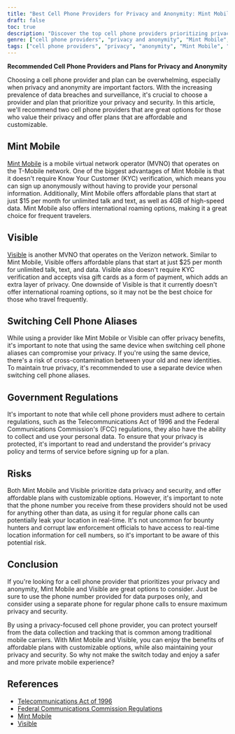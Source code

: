 ```yaml
---
title: "Best Cell Phone Providers for Privacy and Anonymity: Mint Mobile and Visible"
draft: false
toc: true
description: "Discover the top cell phone providers prioritizing privacy and anonymity and learn why Mint Mobile and Visible are great options"
genre: ["cell phone providers", "privacy and anonymity", "Mint Mobile", "Visible", "mobile virtual network operator", "KYC verification", "affordable plans", "customizable plans", "international roaming", "switching cell phone aliases"]
tags: ["cell phone providers", "privacy", "anonymity", "Mint Mobile", "Visible", "mobile virtual network operator", "KYC verification", "gift cards", "affordable plans", "customizable plans", "international roaming", "switching cell phone aliases", "government regulations", "Telecommunications Act of 1996", "FCC regulations", "data privacy", "data security", "mobile plans", "mobile carriers", "mobile networks", "best cell phone providers for privacy", "top cell phone providers for anonymity", "affordable cell phone plans for privacy", "customizable cell phone plans for anonymity", "international roaming options for privacy", "switching cell phone aliases securely", "government regulations for cell phone providers", "data privacy in cell phone plans", "data security in mobile networks", "mobile carriers and privacy concerns"]
---
```


**Recommended Cell Phone Providers and Plans for Privacy and Anonymity**

Choosing a cell phone provider and plan can be overwhelming, especially when privacy and anonymity are important factors. With the increasing prevalence of data breaches and surveillance, it's crucial to choose a provider and plan that prioritize your privacy and security. In this article, we'll recommend two cell phone providers that are great options for those who value their privacy and offer plans that are affordable and customizable.

## Mint Mobile

[Mint Mobile](https://www.mintmobile.com/) is a mobile virtual network operator (MVNO) that operates on the T-Mobile network. One of the biggest advantages of Mint Mobile is that it doesn't require Know Your Customer (KYC) verification, which means you can sign up anonymously without having to provide your personal information. Additionally, Mint Mobile offers affordable plans that start at just $15 per month for unlimited talk and text, as well as 4GB of high-speed data. Mint Mobile also offers international roaming options, making it a great choice for frequent travelers. 

## Visible

[Visible](https://www.visible.com/) is another MVNO that operates on the Verizon network. Similar to Mint Mobile, Visible offers affordable plans that start at just $25 per month for unlimited talk, text, and data. Visible also doesn't require KYC verification and accepts visa gift cards as a form of payment, which adds an extra layer of privacy. One downside of Visible is that it currently doesn't offer international roaming options, so it may not be the best choice for those who travel frequently.

## Switching Cell Phone Aliases

While using a provider like Mint Mobile or Visible can offer privacy benefits, it's important to note that using the same device when switching cell phone aliases can compromise your privacy. If you're using the same device, there's a risk of cross-contamination between your old and new identities. To maintain true privacy, it's recommended to use a separate device when switching cell phone aliases. 

## Government Regulations

It's important to note that while cell phone providers must adhere to certain regulations, such as the Telecommunications Act of 1996 and the Federal Communications Commission's (FCC) regulations, they also have the ability to collect and use your personal data. To ensure that your privacy is protected, it's important to read and understand the provider's privacy policy and terms of service before signing up for a plan.

## Risks

Both Mint Mobile and Visible prioritize data privacy and security, and offer affordable plans with customizable options. However, it's important to note that the phone number you receive from these providers should not be used for anything other than data, as using it for regular phone calls can potentially leak your location in real-time. It's not uncommon for bounty hunters and corrupt law enforcement officials to have access to real-time location information for cell numbers, so it's important to be aware of this potential risk.

## Conclusion

If you're looking for a cell phone provider that prioritizes your privacy and anonymity, Mint Mobile and Visible are great options to consider. Just be sure to use the phone number provided for data purposes only, and consider using a separate phone for regular phone calls to ensure maximum privacy and security.

By using a privacy-focused cell phone provider, you can protect yourself from the data collection and tracking that is common among traditional mobile carriers. With Mint Mobile and Visible, you can enjoy the benefits of affordable plans with customizable options, while also maintaining your privacy and security. So why not make the switch today and enjoy a safer and more private mobile experience?

## References

- [Telecommunications Act of 1996](https://www.congress.gov/104/plaws/publ104/PLAW-104publ104.pdf)
- [Federal Communications Commission Regulations](https://www.fcc.gov/general/telecommunications-act-1996)
- [Mint Mobile](https://www.mintmobile.com/)
- [Visible](https://www.visible.com/)